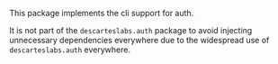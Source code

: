 This package implements the cli support for auth.

It is not part of the `descarteslabs.auth` package to avoid injecting unnecessary dependencies everywhere due to the widespread use of `descarteslabs.auth` everywhere.
